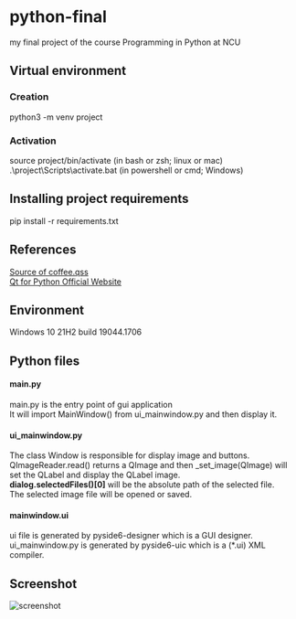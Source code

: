 # python-final
my final project of the course Programming in Python at NCU

## Virtual environment
### Creation
python3 -m venv project
### Activation
source project/bin/activate (in bash or zsh; linux or mac)  
.\project\Scripts\activate.bat (in powershell or cmd; Windows)

## Installing project requirements
pip install -r requirements.txt

## References
[Source of coffee.qss](https://code.qt.io/cgit/qt/qtbase.git/tree/examples/widgets/widgets/stylesheet/qss/coffee.qss?h=6.3)  
[Qt for Python Official Website](https://doc.qt.io/qtforpython/index.html)

## Environment
<!-- Linux Distribution: Ubuntu-20.04  
Kernel version: 5.10.102.1-microsoft-standard-WSL2 -->
Windows 10 21H2 build 19044.1706

## Python files

#### main.py
main.py is the entry point of gui application  
It will import MainWindow() from ui_mainwindow.py and then display it.
#### ui_mainwindow.py
The class Window is responsible for display image and buttons.  
QImageReader.read() returns a QImage and then _set_image(QImage) will set the QLabel and display the QLabel image.  
**dialog.selectedFiles()[0]** will be the absolute path of the selected file.  
The selected image file will be opened or saved.  

#### mainwindow.ui
ui file is generated by pyside6-designer which is a GUI designer.  
ui_mainwindow.py is generated by pyside6-uic which is a (*.ui) XML compiler.

## Screenshot
![screenshot](https://user-images.githubusercontent.com/76196301/170625813-56fb155d-6107-4a99-8772-4a4a3eb1a5f3.png)
